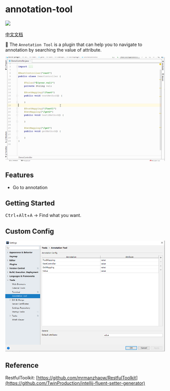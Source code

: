 # annotation-tool

[![](https://img.shields.io/github/v/release/Mengzuozhu/annotation-tool)](https://github.com/Mengzuozhu/annotation-tool/releases)

<a href="README-CH.md">中文文档</a>

:basketball:  The `Annotation Tool` is a plugin that can help you to navigate to annotation by searching the value of attribute.

![useDemo](https://github.com/Mengzuozhu/annotation-tool/blob/main/demo/useDemo.gif)

## **Features**

- Go to annotation

## Getting Started

<kbd>Ctrl</kbd>+<kbd>Alt</kbd>+<kbd>A</kbd> -> Find what you want.


## Custom Config

![config](https://github.com/Mengzuozhu/annotation-tool/blob/main/demo/config.png)

## Reference

RestfulToolkit: [https://github.com/mrmanzhaow/RestfulToolkit](https://github.com/TwinProduction/intellij-fluent-setter-generator)
